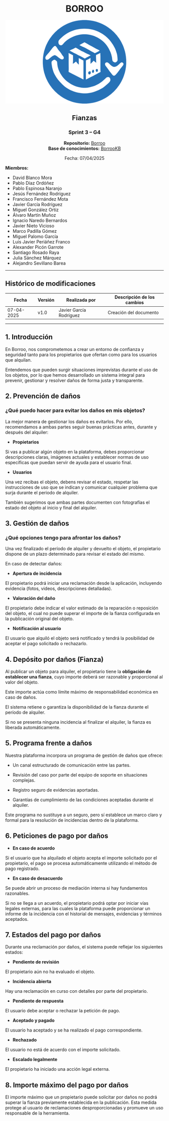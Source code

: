 <div align=center>

# BORROO

![](../imagenes/borrooLogo.png)

## Fianzas

### Sprint 3 – G4
**Repositorio:** [Borroo](https://github.com/ISPP-2425-G4/borroo)  
**Base de conocimientos:** [BorrooKB](https://borrookb.netlify.app/)  

Fecha: 07/04/2025  

</div>

**Miembros:**  
- David Blanco Mora  
- Pablo Díaz Ordóñez  
- Pablo Espinosa Naranjo  
- Jesús Fernández Rodríguez  
- Francisco Fernández Mota  
- Javier García Rodríguez  
- Miguel González Ortiz  
- Álvaro Martín Muñoz  
- Ignacio Naredo Bernardos  
- Javier Nieto Vicioso  
- Marco Padilla Gómez  
- Miguel Palomo García  
- Luis Javier Periáñez Franco  
- Alexander Picón Garrote  
- Santiago Rosado Raya  
- Julia Sánchez Márquez  
- Alejandro Sevillano Barea  

---

## **Histórico de modificaciones**

| Fecha      | Versión | Realizada por   | Descripción de los cambios |
| ---------- | ------- | --------------- | -------------------------- |
| 07-04-2025 | v1.0    | Javier García Rodríguez | Creación del documento |
---

## 1. Introducción

En Borroo, nos comprometemos a crear un entorno de confianza y seguridad tanto para los propietarios que ofertan como para los usuarios que alquilan. 

Entendemos que pueden surgir situaciones imprevistas durante el uso de los objetos, por lo que hemos desarrollado un sistema integral para prevenir, gestionar y resolver daños de forma justa y transparente.


## 2. Prevención de daños

### ¿Qué puedo hacer para evitar los daños en mis objetos?

La mejor manera de gestionar los daños es evitarlos. Por ello, recomendamos a ambas partes seguir buenas prácticas antes, durante y después del alquiler:

- **Propietarios**

Si vas a publicar algún objeto en la plataforma, debes proporcionar descripciones claras, imágenes actuales y establecer normas de uso específicas que puedan servir de ayuda para el usuario final.

- **Usuarios**

Una vez recibas el objeto, debens revisar el estado, respetar las instrucciones de uso que se indican y comunicar cualquier problema que surja durante el periodo de alquiler.

También sugerimos que ambas partes documenten con fotografías el estado del objeto al inicio y final del alquiler.

## 3. Gestión de daños

### ¿Qué opciones tengo para afrontar los daños?

Una vez finalizado el período de alquiler y devuelto el objeto, el propietario dispone de un plazo determinado para revisar el estado del mismo. 

En caso de detectar daños:

- **Apertura de incidencia**

El propietario podrá iniciar una reclamación desde la aplicación, incluyendo evidencia (fotos, videos, descripciones detalladas).

- **Valoración del daño**

El propietario debe indicar el valor estimado de la reparación o reposición del objeto, el cual no puede superar el importe de la fianza configurada en la publicación original del objeto.

- **Notificación al usuario** 

El usuario que alquiló el objeto será notificado y tendrá la posibilidad de aceptar el pago solicitado o rechazarlo.

## 4. Depósito por daños (Fianza)

Al publicar un objeto para alquiler, el propietario tiene la **obligación de establecer una fianza**, cuyo importe deberá ser razonable y proporcional al valor del objeto.

Este importe actúa como límite máximo de responsabilidad económica en caso de daños.

El sistema retiene o garantiza la disponibilidad de la fianza durante el período de alquiler.

Si no se presenta ninguna incidencia al finalizar el alquiler, la fianza es liberada automáticamente.


## 5. Programa frente a daños

Nuestra plataforma incorpora un programa de gestión de daños que ofrece:

- Un canal estructurado de comunicación entre las partes.

- Revisión del caso por parte del equipo de soporte en situaciones complejas.

- Registro seguro de evidencias aportadas.

- Garantías de cumplimiento de las condiciones aceptadas durante el alquiler.

Este programa no sustituye a un seguro, pero sí establece un marco claro y formal para la resolución de incidencias dentro de la plataforma.

## 6. Peticiones de pago por daños

- **En caso de acuerdo**

Si el usuario que ha alquilado el objeto acepta el importe solicitado por el propietario, el pago se procesa automáticamente utilizando el método de pago registrado.

- **En caso de desacuerdo**

Se puede abrir un proceso de mediación interna si hay fundamentos razonables.

Si no se llega a un acuerdo, el propietario podrá optar por iniciar vías legales externas, para las cuales la plataforma puede proporcionar un informe de la incidencia con el historial de mensajes, evidencias y términos aceptados.

## 7. Estados del pago por daños

Durante una reclamación por daños, el sistema puede reflejar los siguientes estados:

- **Pendiente de revisión**

El propietario aún no ha evaluado el objeto.

- **Incidencia abierta**

Hay una reclamación en curso con detalles por parte del propietario.

- **Pendiente de respuesta**

El usuario debe aceptar o rechazar la petición de pago.

- **Aceptado y pagado**

El usuario ha aceptado y se ha realizado el pago correspondiente.

- **Rechazado**

El usuario no está de acuerdo con el importe solicitado.

- **Escalado legalmente**

El propietario ha iniciado una acción legal externa.

## 8. Importe máximo del pago por daños

El importe máximo que un propietario puede solicitar por daños no podrá superar la fianza previamente establecida en la publicación. Esta medida protege al usuario de reclamaciones desproporcionadas y promueve un uso responsable de la herramienta.
